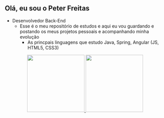 ## Olá, eu sou o Peter Freitas

- Desenvolvedor Back-End
    - Esse é o meu repositório de estudos e aqui eu vou guardando e postando os meus projetos pessoais e acompanhando minha evolução
        - As princpais linguagens que estudo Java, Spring, Angular (JS, HTML5, CSS3)

<div align="center">
  <a href="https://github.com/opeterfreitas">
  <img height="180em" src="https://github-readme-stats.vercel.app/api?username=opeterfreitas&show_icons=true&theme=darcula&include_all_commits=false&count_private=true"/>
  <img height="180em" src="https://github-readme-stats.vercel.app/api/top-langs/?username=opeterfreitas&layout=compact&langs_count=8&theme=darcula"/>